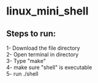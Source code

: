 # linux_mini_shell

## Steps to run:

1- Download the file directory \
2- Open terminal in directory\
3- Type "make"\
4- make sure "shell" is executable\
5- run ./shell
